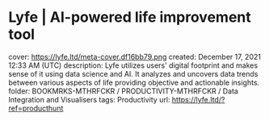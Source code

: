# Lyfe | AI-powered life improvement tool

cover: https://lyfe.ltd/meta-cover.df16bb79.png
created: December 17, 2021 12:33 AM (UTC)
description: Lyfe utilizes users' digital footprint and makes sense of it using data science and AI. It analyzes and uncovers data trends between various aspects of life providing objective and actionable insights.
folder: BOOKMRKS-MTHRFCKR / PRODUCTIVITY-MTHRFCKR / Data Integration and Visualisers
tags: Productivity
url: https://lyfe.ltd/?ref=producthunt